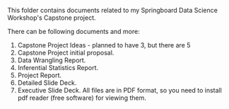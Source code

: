 This folder contains documents related to my Springboard Data Science Workshop's Capstone project. 

There can be following documents and more:
1. Capstone Project Ideas - planned to have 3, but there are 5
2. Capstone Project initial proposal.
3. Data Wrangling Report.
4. Inferential Statistics Report.
5. Project Report.
6. Detailed Slide Deck.
7. Executive Slide Deck.
All files are in PDF format, so you need to install pdf reader (free software) for viewing them.
